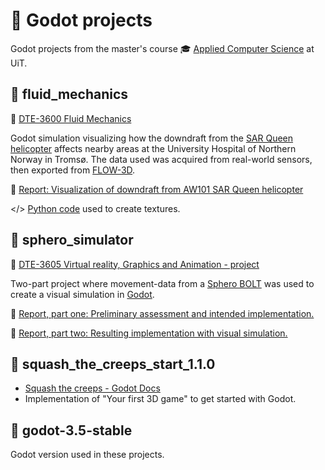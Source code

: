 # 👾 Godot projects
Godot projects from the master's course 🎓 [Applied Computer Science](https://en.uit.no/education/program/446261/applied_computer_science_-_master) at UiT.

## 📁 fluid_mechanics
📖 [DTE-3600 Fluid Mechanics](https://en.uit.no/education/courses/course?p_document_id=765885&ar=2022&semester=H)

Godot simulation visualizing how the downdraft from the [SAR Queen helicopter](https://www.forsvaret.no/om-forsvaret/utstyr-og-materiell?ark=SAR%20Queen) affects nearby areas at the University Hospital of Northern Norway in Tromsø. The data used was acquired from real-world sensors, then exported from [FLOW-3D](https://www.flow3d.com/). 

📑 [Report: Visualization of downdraft from AW101 SAR Queen helicopter]()

</> [Python code](https://github.com/kribw/fluid-mechanics) used to create textures.

## 📁 sphero_simulator
📖 [DTE-3605 Virtual reality, Graphics and Animation - project](https://uit.no/utdanning/emner/emne?p_document_id=765882)

Two-part project where movement-data from a [Sphero BOLT](https://sphero.com/products/sphero-bolt) was used to create a visual simulation in [Godot](https://godotengine.org/). 

📑 [Report, part one: Preliminary assessment and intended implementation.]()

📑 [Report, part two: Resulting implementation with visual simulation.]()

## 📁 squash_the_creeps_start_1.1.0
- [Squash the creeps - Godot Docs](https://docs.godotengine.org/en/stable/getting_started/first_3d_game/index.html)
- Implementation of "Your first 3D game" to get started with Godot.

## 📁 godot-3.5-stable
Godot version used in these projects.